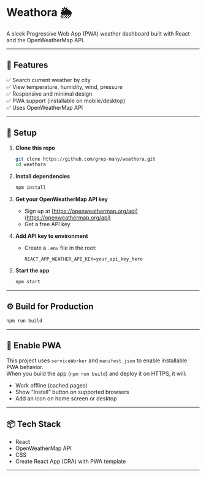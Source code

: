 
# Weathora 🌦️

A sleek Progressive Web App (PWA) weather dashboard built with React and the OpenWeatherMap API.

---

## 🌟 Features

✅ Search current weather by city  
✅ View temperature, humidity, wind, pressure  
✅ Responsive and minimal design  
✅ PWA support (installable on mobile/desktop)  
✅ Uses OpenWeatherMap API

---

## 🔧 Setup

1. **Clone this repo**
   ```bash
   git clone https://github.com/grep-many/weathora.git
   cd weathora
   ```

2. **Install dependencies**
   ```bash
   npm install
   ```

3. **Get your OpenWeatherMap API key**
   - Sign up at [https://openweathermap.org/api](https://openweathermap.org/api)
   - Get a free API key

4. **Add API key to environment**
   - Create a `.env` file in the root:
     ```
     REACT_APP_WEATHER_API_KEY=your_api_key_here
     ```

5. **Start the app**
   ```bash
   npm start
   ```

---

## ⚙️ Build for Production

```bash
npm run build
```

---

## 💾 Enable PWA

This project uses `serviceWorker` and `manifest.json` to enable installable PWA behavior.  
When you build the app (`npm run build`) and deploy it on HTTPS, it will:

- Work offline (cached pages)  
- Show “Install” button on supported browsers  
- Add an icon on home screen or desktop

---

## 📦 Tech Stack

- React
- OpenWeatherMap API
- CSS
- Create React App (CRA) with PWA template

---